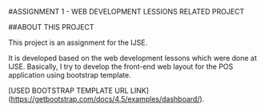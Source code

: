 #ASSIGNMENT 1 - WEB DEVELOPMENT LESSIONS RELATED PROJECT

##ABOUT THIS PROJECT

This project is an assignment for the IJSE.

It is developed based on the web development lessons which were done at IJSE.
Basically, I try to develop the front-end web layout for the POS application using bootstrap template.

[USED BOOTSTRAP TEMPLATE URL LINK] (https://getbootstrap.com/docs/4.5/examples/dashboard/).
